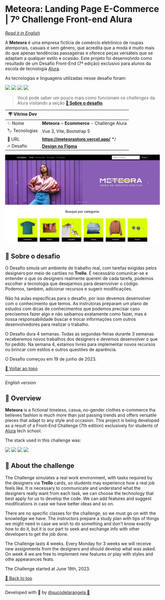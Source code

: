 <div id='top'>

# Meteora: Landing Page E-Commerce | 7º Challenge Front-end Alura

</div>

_[Read it in English](#English)_

A **Meteora** é uma empresa fictícia de comércio eletrônico de roupas atemporais, casuais e sem gênero, que acredita que a moda é muito mais do que apenas tendências passageiras e oferece peças versáteis que se adaptam a qualquer estilo e ocasião. Este projeto foi desenvolvido como resultado de um Desafio Front-End (7ª edição) exclusivo para alunos da escola de tecnologia [Alura](https://www.alura.com.br).

<!-- Além do desafio em si, optei por fazer os dois temas sugeridos em vez de apenas um deles. Também optei por alimentar dinamicamente o preenchimento do ingresso com os dados fornecidos pelo usuário no formulário da página **Ingresso**. Esses dados são salvos no _localStorage_ do browser e possibilitam o redirecionamento dinâmico para a página do ingresso. Dessa forma, o usuário poderá fazer download do seu ingresso em formato PNG. -->

<!-- Como desafio adicional, fiz a conversão da aplicação de JavaScript para TypeScript. -->

As tecnologias e linguagens utilizadas nesse desafio foram:

<div>
  <img src="https://img.shields.io/badge/vue 3-1a1a1a?style=for-the-badge&logo=vue.js&logoColor=4FC08D"/>
  <img src="https://img.shields.io/badge/vite-1e1e20?style=for-the-badge&logo=vite&logoColor=646CFF"/>
  <img src="https://img.shields.io/badge/typescript-3178C6?style=for-the-badge&logo=typescript&logoColor=white">
  <img src="https://img.shields.io/badge/bootstrap 5-7952B3?style=for-the-badge&logo=bootstrap&logoColor=ffffff">
</div>

> Você pode saber um pouco mais como funcionam os _challenges_ da Alura visitando a seção [**🦾 Sobre o desafio**](#challenge).

<!-- prettier-ignore -->
| 🪧 Vitrine Dev |  |
| ------------- | - |
| ✨ Nome       | **Meteora - Ecommerce** - Challenge Alura |
| 🏷️ Tecnologias | Vue 3, Vite, Bootstrap 5 |
| 🚀 URL         | **https://meteorastore.vercel.app/** */ |
| 🔥 Desafio     | [**Design no Figma**](https://www.figma.com/file/0mR3RFueSiD6pP3B1VUG8U/Challenge-Front-end-%7C-Loja-Meteora-(Copy)?node-id=2386%3A2430&mode=dev) |

![](./public/ogimage.png#vitrinedev)

<div id="challenge"></div>

## 🦾 Sobre o desafio

O Desafio simula um ambiente de trabalho real, com tarefas exigidas pelos designers por meio de cartões no **Trello**. É necessário comunicar-se e entender o que os designers realmente querem de cada tarefa, podemos escolher a tecnologia que desejarmos para desenvolver o código. Podemos, também, adicionar recursos e sugerir modificações.

Não há aulas específicas para o desafio, por isso devemos desenvolver com o conhecimento que temos. As instrutoras preparam um plano de estudos com dicas de conhecimentos que podemos precisar caso precisemos fazer algo e não saibamos exatamente como fazer, mas é nossa responsabilidade buscar e trocar informações com outros desenvolvedores para realizar o trabalho.

O Desafio dura 4 semanas. Todas as segundas-feiras durante 3 semanas receberemos novos trabalhos dos designers e devemos desenvolver o que foi pedido. Na semana 4, estamos livres para implementar novos recursos ou brincar com estilos e outros questões de aparência.

O Desafio começou em 19 de junho de 2023.

<a href='#top'>🔼 Voltar ao topo</a>

---

<div id="English">

_English version_

</div>

## 🔎 Overview

**Meteora** is a fictional timeless, casua, no-gender clothes e-commerce tha believes fashion is much more than just passing trends and offers versatile pieces that adapt to any style and occasion. This project is being developed as a result of a Front-End Challenge (7th edition) exclusively for students of [Alura](https://www.alura.com.br) tech school.

<!-- Besides the challenge itself, I have chosen to develop both themes (_summer_ and _boreal_) instead of choosing only one. I have also chosen to dynamically feed the ticket's information with the data the user provides in the form on **Ingresso** page. These data are saved in the browser's _localStorage_ and allow the dynamic redirect to your ticket page, where the user can download her/his ticket.

As an additional challenge, I've converted all JavaScript to TypeScript in this application. -->

The stack used in this challenge was:

<div>
  <img src="https://img.shields.io/badge/vue 3-1a1a1a?style=for-the-badge&logo=vue.js&logoColor=4FC08D"/>
  <img src="https://img.shields.io/badge/vite-1e1e20?style=for-the-badge&logo=vite&logoColor=646CFF"/>
  <img src="https://img.shields.io/badge/typescript-3178C6?style=for-the-badge&logo=typescript&logoColor=white">
  <img src="https://img.shields.io/badge/bootstrap 5-7952B3?style=for-the-badge&logo=bootstrap&logoColor=ffffff">
</div>

## 🦾 About the challenge

The Challenge simulates a real work environment, with tasks required by the designers via **Trello** cards, so students may experience how a real job feels like. It is necessary to communicate and understand what the designers really want from each task, we can choose the technology that best apply for us to develop the code. We can add features and suggest modifications in case we have better ideas and so on.

There are no specific classes for the challenge, so we must go on with the knowledge we have. The instructors prepare a study plan with tips of things we might need in case we wish to do something and don't know exactly how to do it, but it is our part to seek and exchange info with other developers to get the job done.

The Challenge lasts 4 weeks. Every Monday for 3 weeks we will receive new assignments from the designers and should develop what was asked. On week 4 we are free to implement new features or play with styles and othe appearances feats.

The Challenge started at June 19th, 2023.

<a href='#top'>🔼 Back to top</a>

---

Developed with 🧡 by [@sucodelarangela 🍊](https://angelacaldas.vercel.app)
